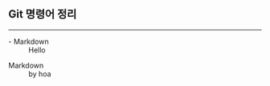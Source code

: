 ## Git 명령어 정리
---

<dl>
  <dt>- Markdown</dt>
   <dd>Hello</dd>
</dl>

<dl> 
  <dt>Markdown</dt>
  <dd>by hoa</dd>
</dl> 

